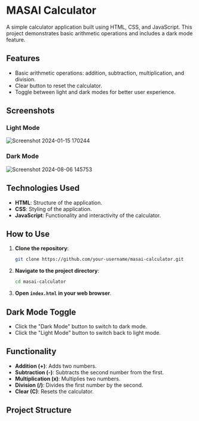 
# MASAI Calculator

A simple calculator application built using HTML, CSS, and JavaScript. This project demonstrates basic arithmetic operations and includes a dark mode feature.

## Features

- Basic arithmetic operations: addition, subtraction, multiplication, and division.
- Clear button to reset the calculator.
- Toggle between light and dark modes for better user experience.

## Screenshots

### Light Mode

![Screenshot 2024-01-15 170244](https://github.com/user-attachments/assets/71c3ce59-eb93-4775-8220-1ba549a4b284)

### Dark Mode

![Screenshot 2024-08-06 145753](https://github.com/user-attachments/assets/dafc1983-7fea-47fe-818c-87b01f2e3abb)

## Technologies Used

- **HTML**: Structure of the application.
- **CSS**: Styling of the application.
- **JavaScript**: Functionality and interactivity of the calculator.

## How to Use

1. **Clone the repository**:
    ```bash
    git clone https://github.com/your-username/masai-calculator.git
    ```

2. **Navigate to the project directory**:
    ```bash
    cd masai-calculator
    ```

3. **Open `index.html` in your web browser**.

## Dark Mode Toggle

- Click the "Dark Mode" button to switch to dark mode.
- Click the "Light Mode" button to switch back to light mode.

## Functionality

- **Addition (+)**: Adds two numbers.
- **Subtraction (-)**: Subtracts the second number from the first.
- **Multiplication (x)**: Multiplies two numbers.
- **Division (/)**: Divides the first number by the second.
- **Clear (C)**: Resets the calculator.

## Project Structure

